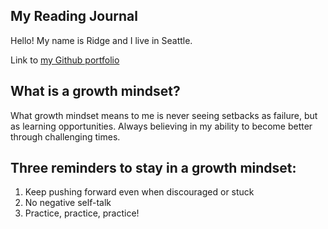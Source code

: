 ## My Reading Journal

Hello! My name is Ridge and I live in Seattle. 

Link to [my Github portfolio](https://github.com/ridgehinkley)

## What is a growth mindset?

What growth mindset means to me is never seeing setbacks as failure, but as learning opportunities. Always believing in my ability to become better through challenging times. 

## Three reminders to stay in a growth mindset:

1. Keep pushing forward even when discouraged or stuck
2. No negative self-talk
3. Practice, practice, practice!
